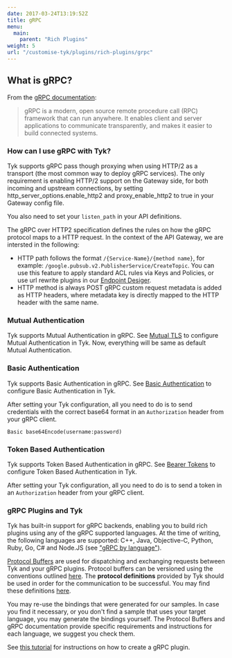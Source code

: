 ```yaml
---
date: 2017-03-24T13:19:52Z
title: gRPC
menu:
  main:
    parent: "Rich Plugins"
weight: 5
url: "/customise-tyk/plugins/rich-plugins/grpc"
---
```

## What is gRPC?
From the [gRPC documentation][1]:

> gRPC is a modern, open source remote procedure call (RPC) framework that can run anywhere. It enables client and server applications to communicate transparently, and makes it easier to build connected systems.

### How can I use gRPC with Tyk?

Tyk supports gRPC pass though proxying when using HTTP/2 as a transport (the most common way to deploy gRPC services). The only requirement is enabling HTTP/2 support on the Gateway side, for both incoming and upstream connections, by setting http_server_options.enable_http2 and proxy_enable_http2 to true in your Gateway config file.

You also need to set your `listen_path` in your API definitions.

The gRPC over HTTP2 specification defines the rules on how the gRPC protocol maps to a HTTP request. In the context of the API Gateway, we are intersted in the following:

- HTTP path follows the format `/{Service-Name}/{method name}`, for example: `/google.pubsub.v2.PublisherService/CreateTopic`. You can use this feature to apply standard ACL rules via Keys and Policies, or use url rewrite plugins in our [Endpoint Desiger](/docs/transform-traffic/url-rewriting/#a-name-url-rewrite-with-endpoint-designer-a-rewrite-a-url-with-the-endpoint-designer).
- HTTP method is always POST
gRPC custom request metadata is added as HTTP headers, where metadata key is directly mapped to the HTTP header with the same name.

 

### Mutual Authentication
Tyk supports Mutual Authentication in gRPC. See [Mutual TLS](https://tyk.io/docs/security/tls-and-ssl/mutual-tls/) to configure Mutual Authentication in Tyk. Now, everything will be same as default Mutual Authentication.

### Basic Authentication
Tyk supports Basic Authentication in gRPC. See [Basic Authentication](https://tyk.io/docs/security/your-apis/basic-auth/) to configure Basic Authentication in Tyk. 

After setting your Tyk configuration, all you need to do is to send credentials with the correct base64 format in an `Authorization` header from your gRPC client. 

`Basic base64Encode(username:password)`

### Token Based Authentication
Tyk supports Token Based Authentication in gRPC. See [Bearer Tokens](https://tyk.io/docs/security/your-apis/bearer-tokens/) to configure Token Based Authentication in Tyk. 

After setting your Tyk configuration, all you need to do is to send a token in an `Authorization` header from your gRPC client.

### gRPC Plugins and Tyk
Tyk has built-in support for gRPC backends, enabling you to build rich plugins using any of the gRPC supported languages. At the time of writing, the following languages are supported: C++, Java, Objective-C, Python, Ruby, Go, C# and Node.JS (see ["gRPC by language"][2]).

[Protocol Buffers][3] are used for dispatching and exchanging requests between Tyk and your gRPC plugins. Protocol buffers can be versioned using the conventions outlined [here](http://h22208.www2.hpe.com/eginfolib/networking/docs/sdn/sdnc2_7/5200-0910prog/content/s_sdnc-app-ha-versioning-GPB.html). The **protocol definitions** provided by Tyk should be used in order for the communication to be successful. You may find these definitions [here][4].

You may re-use the bindings that were generated for our samples. In case you find it necessary, or you don't find a sample that uses your target language, you may generate the bindings yourself. The Protocol Buffers and gRPC documentation provide specific requirements and instructions for each language, we suggest you check them.

See [this tutorial][5] for instructions on how to create a gRPC plugin.

 [1]: http://www.grpc.io/faq/ 
 [2]: http://www.grpc.io/docs/
 [3]: https://developers.google.com/protocol-buffers/
 [4]: https://github.com/TykTechnologies/tyk-protobuf
 [5]: /docs/customise-tyk/plugins/rich-plugins/grpc/tutorial-add-grpc-plugin-api/
